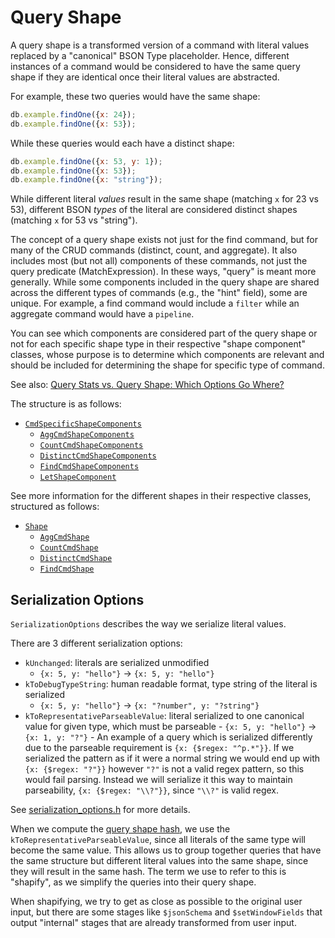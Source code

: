 # Query Shape

A query shape is a transformed version of a command with literal values replaced by a "canonical"
BSON Type placeholder. Hence, different instances of a command would be considered to have the same
query shape if they are identical once their literal values are abstracted.

For example, these two queries would have the same shape:

```js
db.example.findOne({x: 24});
db.example.findOne({x: 53});
```

While these queries would each have a distinct shape:

```js
db.example.findOne({x: 53, y: 1});
db.example.findOne({x: 53});
db.example.findOne({x: "string"});
```

While different literal _values_ result in the same shape (matching `x` for 23 vs 53), different
BSON _types_ of the literal are considered distinct shapes (matching `x` for 53 vs "string").

The concept of a query shape exists not just for the find command, but for many of the CRUD
commands (distinct, count, and aggregate). It also includes most (but not all) components of these
commands, not just the query predicate (MatchExpression). In these ways, "query" is meant more
generally. While some components included in the query shape are shared across the different types
of commands (e.g., the "hint" field), some are unique. For example, a find command would include a
`filter` while an aggregate command would have a `pipeline`.

You can see which components are considered part of the query shape or not for each specific shape
type in their respective "shape component" classes, whose purpose is to determine which components
are relevant and should be included for determining the shape for specific type of command.

See also: [Query Stats vs. Query Shape: Which Options Go Where?][query-stats-disambiguation]

The structure is as follows:

- [`CmdSpecificShapeComponents`](query_shape.h)
  - [`AggCmdShapeComponents`](agg_cmd_shape.h)
  - [`CountCmdShapeComponents`](count_cmd_shape.h)
  - [`DistinctCmdShapeComponents`](distinct_cmd_shape.h)
  - [`FindCmdShapeComponents`](find_cmd_shape.h)
  - [`LetShapeComponent`](let_shape_component.h)

See more information for the different shapes in their respective classes, structured as follows:

- [`Shape`](query_shape.h)
  - [`AggCmdShape`](agg_cmd_shape.h)
  - [`CountCmdShape`](count_cmd_shape.h)
  - [`DistinctCmdShape`](distinct_cmd_shape.h)
  - [`FindCmdShape`](find_cmd_shape.h)

## Serialization Options

`SerializationOptions` describes the way we serialize literal values.

There are 3 different serialization options:

- `kUnchanged`: literals are serialized unmodified
  - `{x: 5, y: "hello"}` -> `{x: 5, y: "hello"}`
- `kToDebugTypeString`: human readable format, type string of the literal is serialized
  - `{x: 5, y: "hello"}` -> `{x: "?number", y: "?string"}`
- `kToRepresentativeParseableValue`: literal serialized to one canonical value for given type, which
  must be parseable - `{x: 5, y: "hello"}` -> `{x: 1, y: "?"}` - An example of a query which is serialized differently due to the parseable requirement is `{x:
{$regex: "^p.*"}}`. If we serialized the pattern as if it were a normal string we would end up
  with `{x: {$regex: "?"}}` however `"?"` is not a valid regex pattern, so this would fail
  parsing. Instead we will serialize it this way to maintain parseability, `{x: {$regex:
"\\?"}}`, since `"\\?"` is valid regex.

See [serialization_options.h](serialization_options.h) for more details.

When we compute the [query shape hash](query_shape.cpp#L99-107), we use the
`kToRepresentativeParseableValue`, since all literals of the same type will become the same value.
This allows us to group together queries that have the same structure but different literal values
into the same shape, since they will result in the same hash. The term we use to refer to this is
"shapify", as we simplify the queries into their query shape.

When shapifying, we try to get as close as possible to the original user input, but there are some
stages like `$jsonSchema` and `$setWindowFields` that output "internal" stages that are already
transformed from user input.

<!-- Links -->

[query-stats-disambiguation]: /src/mongo/db/query/query_stats/README.md#query-stats-vs-query-shape-which-options-go-where
